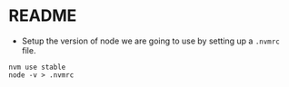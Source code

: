 # README


* Setup the version of node we are going to use by setting up a `.nvmrc` file.
```
nvm use stable
node -v > .nvmrc
```


